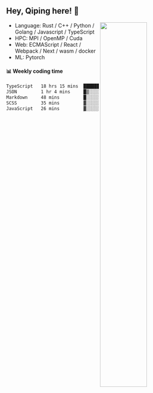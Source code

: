 

## Hey, Qiping here! :wave:

[<img align="right" width="50%" src="https://github-readme-stats.vercel.app/api?username=ppppqp&theme=dark&show_icons=true">](https://metrics.lecoq.io/ppppqp?template=classic)



-   Language: Rust / C++ / Python / Golang / Javascript / TypeScript
-   HPC: MPI / OpenMP / Cuda
-   Web: ECMAScript / React / Webpack / Next / wasm / docker
-   ML: Pytorch



#### :bar_chart: Weekly coding time

<!--START_SECTION:waka-->

```txt
TypeScript   18 hrs 15 mins  █████████████████████▒░░░   84.77 %
JSON         1 hr 4 mins     █▒░░░░░░░░░░░░░░░░░░░░░░░   04.96 %
Markdown     48 mins         █░░░░░░░░░░░░░░░░░░░░░░░░   03.72 %
SCSS         35 mins         ▓░░░░░░░░░░░░░░░░░░░░░░░░   02.74 %
JavaScript   26 mins         ▓░░░░░░░░░░░░░░░░░░░░░░░░   02.06 %
```

<!--END_SECTION:waka-->
